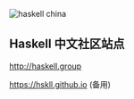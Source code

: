 
![haskell china](https://www.haskell.org/static/img/haskell-logo.svg)

## Haskell 中文社区站点

http://haskell.group

https://hskll.github.io (备用)
